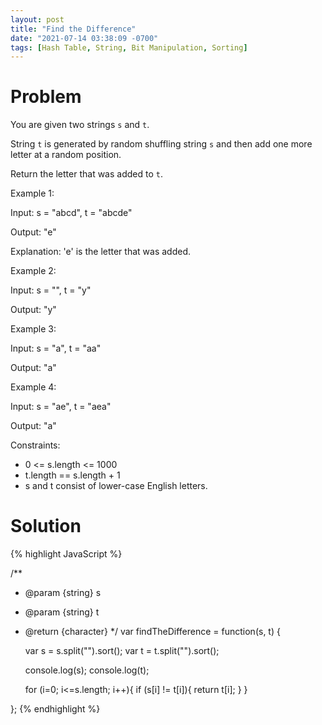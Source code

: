 ```yaml
---
layout: post
title: "Find the Difference"
date: "2021-07-14 03:38:09 -0700"
tags: [Hash Table, String, Bit Manipulation, Sorting]
---
```


# Problem

You are given two strings `s` and `t`.

String `t` is generated by random shuffling string `s` and then add one more letter at a random position.

Return the letter that was added to `t`.

 

Example 1:

Input: s = "abcd", t = "abcde"

Output: "e"

Explanation: 'e' is the letter that was added.

Example 2:

Input: s = "", t = "y"

Output: "y"

Example 3:

Input: s = "a", t = "aa"

Output: "a"

Example 4:

Input: s = "ae", t = "aea"

Output: "a"
 

Constraints:

- 0 <= s.length <= 1000
- t.length == s.length + 1
- s and t consist of lower-case English letters.

# Solution

{% highlight JavaScript %}

/**
 * @param {string} s
 * @param {string} t
 * @return {character}
 */
var findTheDifference = function(s, t) {
    
    var s = s.split("").sort();
    var t = t.split("").sort();
    
    console.log(s);
    console.log(t);
    
    for (i=0; i<=s.length; i++){
        if (s[i] != t[i]){
            return t[i];
        }
    }
    
};
{% endhighlight %}